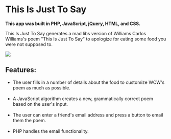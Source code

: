 <h1>This Is Just To Say</h1>

<b>This app was built in PHP, JavaScript, jQuery, HTML, and CSS.</b>

This Is Just To Say generates a mad libs version of Williams Carlos Williams's poem "This Is Just To Say" to apologize for eating some food you were not supposed to.

<img src="http://www.kellylougheed.com/images/projects/thisisjusttosay.png"/>

<h2>Features:</h2>

<ul>
<li> The user fills in a number of details about the food to customize WCW's poem as much as possible.</li><br/>

<li> A JavaScript algorithm creates a new, grammatically correct poem based on the user's input.</li><br/>

<li> The user can enter a friend's email address and press a button to email them the poem.</li><br/>

<li> PHP handles the email functionality.</li><br/>

</ul>
